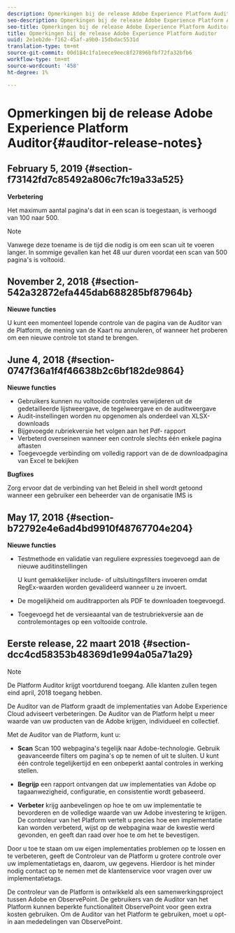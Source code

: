 ```yaml
---
description: Opmerkingen bij de release Adobe Experience Platform Auditor
seo-description: Opmerkingen bij de release Adobe Experience Platform Auditor
seo-title: Opmerkingen bij de release Adobe Experience Platform Auditor
title: Opmerkingen bij de release Adobe Experience Platform Auditor
uuid: 2e1eb2de-f162-45af-a9b0-15dbdac5531d
translation-type: tm+mt
source-git-commit: 00d184c1fa1eece9eec8f27896bfbf72fa32bfb6
workflow-type: tm+mt
source-wordcount: '458'
ht-degree: 1%

---
```



# Opmerkingen bij de release Adobe Experience Platform Auditor{#auditor-release-notes}

## February 5, 2019 {#section-f73142fd7c85492a806c7fc19a33a525}

**Verbetering**

Het maximum aantal pagina&#39;s dat in een scan is toegestaan, is verhoogd van 100 naar 500.

>[!NOTE]
>
>Vanwege deze toename is de tijd die nodig is om een scan uit te voeren langer. In sommige gevallen kan het 48 uur duren voordat een scan van 500 pagina&#39;s is voltooid.

## November 2, 2018 {#section-542a32872efa445dab688285bf87964b}

**Nieuwe functies**

U kunt een momenteel lopende controle van de pagina van de Auditor van de Platform, de mening van de Kaart nu annuleren, of wanneer het proberen om een nieuwe controle tot stand te brengen.

## June 4, 2018 {#section-0747f36a1f4f46638b2c6bf182de9864}

**Nieuwe functies**

* Gebruikers kunnen nu voltooide controles verwijderen uit de gedetailleerde lijstweergave, de tegelweergave en de auditweergave
* Audit-instellingen worden nu opgenomen als onderdeel van XLSX-downloads
* Bijgevoegde rubriekversie het volgen aan het Pdf- rapport
* Verbeterd overseinen wanneer een controle slechts één enkele pagina aftasten
* Toegevoegde verbinding om volledig rapport van de de downloadpagina van Excel te bekijken

**Bugfixes**

Zorg ervoor dat de verbinding van het Beleid in shell wordt getoond wanneer een gebruiker een beheerder van de organisatie IMS is

## May 17, 2018 {#section-b72792e4e6ad4bd9910f48767704e204}

**Nieuwe functies**

* Testmethode en validatie van reguliere expressies toegevoegd aan de nieuwe auditinstellingen

   U kunt gemakkelijker include- of uitsluitingsfilters invoeren omdat RegEx-waarden worden gevalideerd wanneer u ze invoert.
* De mogelijkheid om auditrapporten als PDF te downloaden toegevoegd.
* Toegevoegd het de versieaantal van de testrubriekversie aan de controlemontages op een voltooide controle.

## Eerste release, 22 maart 2018 {#section-dcc4cd58353b48369d1e994a05a71a29}

>[!NOTE]
>
>De Platform Auditor krijgt voortdurend toegang. Alle klanten zullen tegen eind april, 2018 toegang hebben.

De Auditor van de Platform graadt de implementaties van Adobe Experience Cloud adviseert verbeteringen. De Auditor van de Platform helpt u meer waarde van uw producten van de Adobe krijgen, individueel en collectief.

Met de Auditor van de Platform, kunt u:

* **Scan** Scan 100 webpagina&#39;s tegelijk naar Adobe-technologie. Gebruik geavanceerde filters om pagina&#39;s op te nemen of uit te sluiten. U kunt één controle tegelijkertijd en een onbeperkt aantal controles in werking stellen.

* **Begrijp** een rapport ontvangen dat uw implementaties van Adobe op tagaanwezigheid, configuratie, en consistentie wordt gebaseerd.

* **Verbeter** krijg aanbevelingen op hoe te om uw implementatie te bevorderen en de volledige waarde van uw Adobe investering te krijgen. De controleur van het Platform vertelt u precies hoe een implementatie kan worden verbeterd, wijst op de webpagina waar de kwestie werd gevonden, en geeft dan raad over hoe te om het te bevestigen.

Door u toe te staan om uw eigen implementaties problemen op te lossen en te verbeteren, geeft de Controleur van de Platform u grotere controle over uw implementatietags en, daarom, uw gegevens. Hierdoor is het minder nodig contact op te nemen met de klantenservice voor vragen over uw implementatietags.

De controleur van de Platform is ontwikkeld als een samenwerkingsproject tussen Adobe en ObservePoint. De gebruikers van de Auditor van het Platform kunnen beperkte functionaliteit ObservePoint voor geen extra kosten gebruiken. Om de Auditor van het Platform te gebruiken, moet u opt-in aan mededelingen van ObservePoint.
